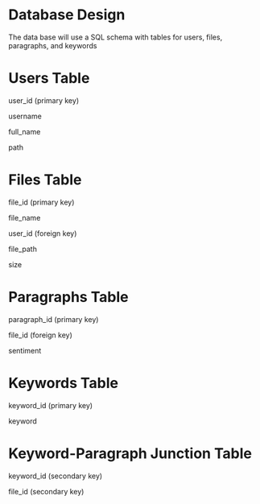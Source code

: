 # Database Design

The data base will use a SQL schema with tables for users, files, paragraphs, and keywords

# Users Table

user_id (primary key)

username

full_name

path

# Files Table

file_id (primary key)

file_name

user_id (foreign key)

file_path

size

# Paragraphs Table

paragraph_id (primary key)

file_id (foreign key)

sentiment

# Keywords Table

keyword_id (primary key)

keyword

# Keyword-Paragraph Junction Table

keyword_id (secondary key)

file_id (secondary key)
